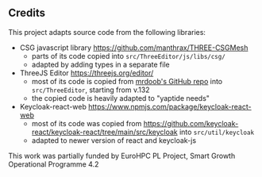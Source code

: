 ## Credits

This project adapts source code from the following libraries:

-   CSG javascript library <https://github.com/manthrax/THREE-CSGMesh>
    -   parts of its code copied into `src/ThreeEditor/js/libs/csg/`
    -   adapted by adding types in a separate file
-   ThreeJS Editor <https://threejs.org/editor/>
    -   most of its code is copied from [mrdoob's GitHub repo](https://github.com/mrdoob/three.js/tree/r132/editor) into `src/ThreeEditor`, starting from v.132
    -   the copied code is heavily adapted to "yaptide needs"
-   Keycloak-react-web <https://www.npmjs.com/package/keycloak-react-web>
    -   most of its code was copied from <https://github.com/keycloak-react/keycloak-react/tree/main/src/keycloak> into `src/util/keycloak`
    -   adapted to newer version of react and keycloak-js

This work was partially funded by EuroHPC PL Project, Smart Growth Operational Programme 4.2
